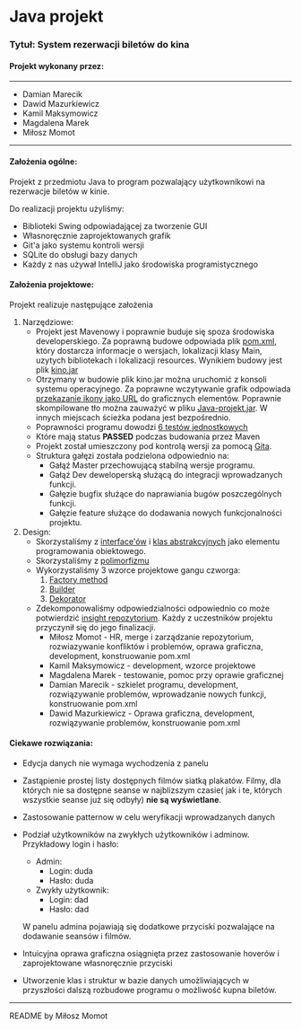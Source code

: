 # Java projekt
### Tytuł: System rezerwacji biletów do kina
#### Projekt wykonany przez:

---
+ Damian Marecik
+ Dawid Mazurkiewicz
+ Kamil Maksymowicz
+ Magdalena Marek
+ Miłosz Momot
---

#### Założenia ogólne:
Projekt z przedmiotu Java to program pozwalający użytkownikowi na 
rezerwacje biletów w kinie. 

Do realizacji projektu użyliśmy:
+ Biblioteki Swing odpowiadającej za tworzenie GUI
+ Własnoręcznie zaprojektowanych grafik
+ Git'a jako systemu kontroli wersji
+ SQLite do obsługi bazy danych
+ Każdy z nas używał IntelliJ jako środowiska programistycznego

#### Założenia projektowe:
Projekt realizuje następujące założenia
1. Narzędziowe:
    + Projekt jest Mavenowy i poprawnie buduje się spoza środowiska developerskiego.
    Za poprawną budowe odpowiada plik [pom.xml](https://github.com/Dydek123/Cinema-booking-system/blob/master/kino/pom.xml), który dostarcza informacje o wersjach,
    lokalizacji klasy Main, uzytych bibliotekach i lokalizacji resources. Wynikiem budowy jest plik [kino.jar](https://github.com/Dydek123/Cinema-booking-system/blob/master/kino/target/kino.jar)
    + Otrzymany w budowie plik kino.jar można uruchomić z konsoli systemu operacyjnego. Za poprawne wczytywanie grafik odpowiada [przekazanie ikony jako URL](https://github.com/Dydek123/Cinema-booking-system/blob/master/kino/src/main/com/okno/Login.java#L88-L90)
    do graficznych elementów. Poprawnie skompilowane tło można zauważyć w pliku [Java-projekt.jar](https://github.com/Dydek123/Cinema-booking-system/blob/master/kino/target/Java-projekt.jar).
    W innych miejscach ścieżka podana jest bezpośrednio.
    + Poprawności programu dowodzi [6 testów jednostkowych](https://github.com/Dydek123/Cinema-booking-system/tree/master/kino/src/test/com)
    + Które mają status **PASSED** podczas budowania przez Maven
    + Projekt został umieszczony pod kontrolą wersji za pomocą [Gita](https://github.com/Dydek123/Cinema-booking-system).
    + Struktura gałęzi została podzielona odpowiednio na:
        + Gałąź Master przechowującą stabilną wersje programu.
        + Gałąź Dev deweloperską służącą do integracji wprowadzanych funkcji.
        + Gałęzie bugfix służące do naprawiania bugów poszczególnych funkcji.
        + Gałęzie feature służące do dodawania nowych funkcjonalności projektu.
2. Design:
    + Skorzystaliśmy z [interface'ów](https://github.com/Dydek123/Cinema-booking-system/blob/master/kino/src/main/com/okno/OknoJPanel.java) i [klas abstrakcyjnych](https://github.com/Dydek123/Cinema-booking-system/blob/master/kino/src/main/com/movies/Filmy.java) jako elementu programowania obiektowego. 
    + Skorzystaliśmy z [polimorfizmu](https://github.com/Dydek123/Cinema-booking-system/blob/master/kino/src/main/com/movies/FactoryFilmy.java)
    + Wykorzystaliśmy 3 wzorce projektowe gangu czworga:
        1. [Factory method](https://github.com/Dydek123/Cinema-booking-system/blob/master/kino/src/main/com/movies/FactoryFilmy.java)
        2. [Builder](https://github.com/Dydek123/Cinema-booking-system/blob/master/kino/src/main/com/bazydanych/Rezerwacje.java#L17)
        3. [Dekorator](https://github.com/Dydek123/Cinema-booking-system/blob/master/kino/src/main/com/okno/PlakatFilmuBorder.java)
    + Zdekomponowaliśmy odpowiedzialności odpowiednio co może potwierdzić [insight repozytorium](https://github.com/Dydek123/Cinema-booking-system/graphs/contributors). Każdy z uczestników projektu przyczynił się do jego finalizacji.
        + Miłosz Momot - HR, merge i zarządzanie repozytorium, rozwiazywanie konfliktów i 
        problemów, oprawa graficzna, development, konstruowanie pom.xml
        + Kamil Maksymowicz -  development, wzorce projektowe
        + Magdalena Marek - testowanie, pomoc przy oprawie graficznej
        + Damian Marecik - szkielet programu, development, rozwiązywanie problemów, 
        wprowadzanie nowych funkcji, konstruowanie pom.xml
        + Dawid Mazurkiewicz - Oprawa graficzna, development, rozwiązywanie problemów,
         konstruowanie pom.xml
   
#### Ciekawe rozwiązania:
+ Edycja danych nie wymaga wychodzenia z panelu
+ Zastąpienie prostej listy dostępnych filmów siatką plakatów. Filmy, dla których nie sa dostępne
seanse w najblizszym czasie( jak i te, których wszystkie seanse już się odbyły) **nie są wyświetlane**.
+ Zastosowanie patternow w celu weryfikacji wprowadzanych danych
+ Podział użytkowników na zwykłych użytkowników i adminow. Przykładowy login i hasło:
    + Admin: 
        + Login: duda 
        + Hasło: duda
    + Zwykły użytkownik: 
        + Login: dad
        + Hasło: dad
    
    W panelu admina pojawiają się dodatkowe przyciski pozwalające na dodawanie seansów i filmów.
+ Intuicyjna oprawa graficzna osiągnięta przez zastosowanie hoverów i zaprojektowane własnoręcznie przyciski
+ Utworzenie klas i struktur w bazie danych umożliwiających w przyszłości dalszą rozbudowe programu o możliwość kupna biletów.

---
README by Miłosz Momot
    
